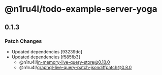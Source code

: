 # @n1ru4l/todo-example-server-yoga

## 0.1.3

### Patch Changes

- Updated dependencies [93239dc]
- Updated dependencies [f585fb3]
  - @n1ru4l/in-memory-live-query-store@0.10.0
  - @n1ru4l/graphql-live-query-patch-jsondiffpatch@0.8.0
